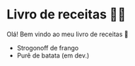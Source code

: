 # Livro de receitas :man_cook:

Olá! Bem vindo ao meu livro de receitas :wave:

- Strogonoff de frango
- Purê de batata (em dev.)
